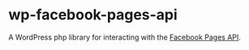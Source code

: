 # wp-facebook-pages-api
A WordPress php library for interacting with the [Facebook Pages API](https://developers.facebook.com/docs/pages).
